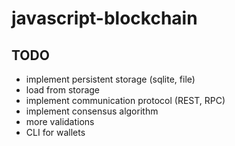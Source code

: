# javascript-blockchain

## TODO

* implement persistent storage (sqlite, file)
* load from storage
* implement communication protocol (REST, RPC)
* implement consensus algorithm
* more validations
* CLI for wallets
